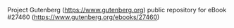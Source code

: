 Project Gutenberg (https://www.gutenberg.org) public repository for eBook #27460 (https://www.gutenberg.org/ebooks/27460)
